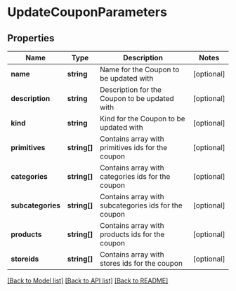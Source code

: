 # UpdateCouponParameters

## Properties
Name | Type | Description | Notes
------------ | ------------- | ------------- | -------------
**name** | **string** | Name for the Coupon to be updated with | [optional] 
**description** | **string** | Description for the Coupon to be updated with | [optional] 
**kind** | **string** | Kind for the Coupon to be updated with | [optional] 
**primitives** | **string[]** | Contains array with primitives ids for the coupon | [optional] 
**categories** | **string[]** | Contains array with categories ids for the coupon | [optional] 
**subcategories** | **string[]** | Contains array with subcategories ids for the coupon | [optional] 
**products** | **string[]** | Contains array with products ids for the coupon | [optional] 
**storeids** | **string[]** | Contains array with stores ids for the coupon | [optional] 

[[Back to Model list]](../README.md#documentation-for-models) [[Back to API list]](../README.md#documentation-for-api-endpoints) [[Back to README]](../README.md)


